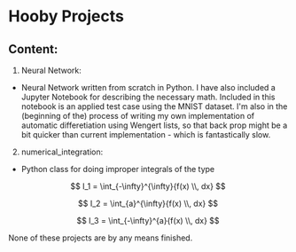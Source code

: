 # Hooby Projects

## Content:

1) Neural Network:
  - Neural Network written from scratch in Python. I have also included a Jupyter Notebook for describing the necessary math. Included in this notebook is an applied test case using the MNIST dataset. I'm also in the (beginning of the) process of writing my own implementation of automatic differetiation using Wengert lists, so that back prop might be a bit quicker than current implementation - which is fantastically slow. 
  
2) numerical_integration:
  - Python class for doing improper integrals of the type
  
  $$
  I_1 = \int_{-\infty}^{\infty}{f(x) \\, dx}
  $$
  
  $$
  I_2 = \int_{a}^{\infty}{f(x)  \\, dx}
  $$
  
  $$
  I_3 = \int_{-\infty}^{a}{f(x) \\, dx}
  $$

None of these projects are by any means finished.

